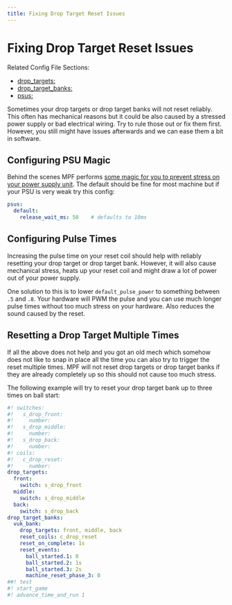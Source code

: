 ```yaml
---
title: Fixing Drop Target Reset Issues
---
```


# Fixing Drop Target Reset Issues


Related Config File Sections:

* [drop_targets:](../../../config/drop_targets.md)
* [drop_target_banks:](../../../config/drop_target_banks.md)
* [psus:](../../../config/psus.md)

Sometimes your drop targets or drop target banks will not reset
reliably. This often has mechanical reasons but it could be also caused
by a stressed power supply or bad electrical wiring. Try to rule those
out or fix them first. However, you still might have issues afterwards
and we can ease them a bit in software.

## Configuring PSU Magic

Behind the scenes MPF performs
[some magic for you to prevent stress on your power supply unit](../../../hardware/voltages_and_power/power_management.md). The default should be fine for most machine but if your PSU
is very weak try this config:

``` yaml
psus:
  default:
    release_wait_ms: 50    # defaults to 10ms
```

## Configuring Pulse Times

Increasing the pulse time on your reset coil should help with reliably
resetting your drop target or drop target bank. However, it will also
cause mechanical stress, heats up your reset coil and might draw a lot
of power out of your power supply.

One solution to this is to lower `default_pulse_power` to something
between `.5` and `.8`. Your hardware will PWM the pulse and you can use
much longer pulse times without too much stress on your hardware. Also
reduces the sound caused by the reset.

## Resetting a Drop Target Multiple Times

If all the above does not help and you got an old mech which somehow
does not like to snap in place all the time you can also try to trigger
the reset multiple times. MPF will not reset drop targets or drop target
banks if they are already completely up so this should not cause too
much stress.

The following example will try to reset your drop target bank up to
three times on ball start:

``` yaml
#! switches:
#!   s_drop_front:
#!     number:
#!   s_drop_middle:
#!     number:
#!   s_drop_back:
#!     number:
#! coils:
#!   c_drop_reset:
#!     number:
drop_targets:
  front:
    switch: s_drop_front
  middle:
    switch: s_drop_middle
  back:
    switch: s_drop_back
drop_target_banks:
  vuk_bank:
    drop_targets: front, middle, back
    reset_coils: c_drop_reset
    reset_on_complete: 1s
    reset_events:
      ball_started.1: 0
      ball_started.2: 1s
      ball_started.3: 2s
      machine_reset_phase_3: 0
##! test
#! start_game
#! advance_time_and_run 1
```
